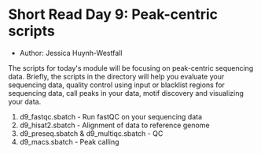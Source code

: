 # Short Read Day 9: Peak-centric scripts
- Author: Jessica Huynh-Westfall

The scripts for today's module will be focusing on peak-centric sequencing data. Briefly, the scripts in the directory will help you evaluate your sequencing data, quality control using input or blacklist regions for sequencing data, call peaks in your data, motif discovery and visualizing your data.

1. d9_fastqc.sbatch - Run fastQC on your sequencing data
2. d9_hisat2.sbatch - Alignment of data to reference genome
3. d9_preseq.sbatch & d9_multiqc.sbatch - QC
4. d9_macs.sbatch - Peak calling
